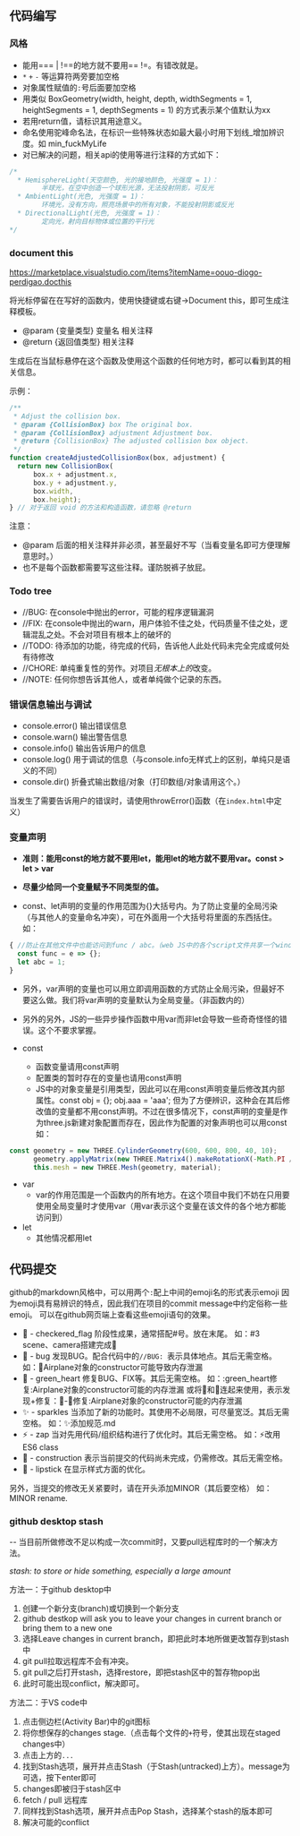 ## 代码编写
### 风格
- 能用=== | !==的地方就不要用== !=。有错改就是。
- `*`  `+`  `-` 等运算符两旁要加空格
- 对象属性赋值的`:`号后面要加空格
- 用类似
  BoxGeometry(width, height, depth, widthSegments = 1, heightSegments = 1, depthSegments = 1)
  的方式表示某个值默认为xx
- 若用return值，请标识其用途意义。
- 命名使用驼峰命名法，在标识一些特殊状态如最大最小时用下划线_增加辨识度。如 min_fuckMyLife
- 对已解决的问题，相关api的使用等进行注释的方式如下：
```js
/*
  * HemisphereLight(天空颜色, 光的接地颜色, 光强度 = 1)：
        半球光，在空中创造一个球形光源，无法投射阴影，可反光
  * AmbientLight(光色, 光强度 = 1)：
        环境光，没有方向，照亮场景中的所有对象，不能投射阴影或反光
  * DirectionalLight(光色, 光强度 = 1)：
        定向光，射向目标物体或位置的平行光
*/
```
### document this

https://marketplace.visualstudio.com/items?itemName=oouo-diogo-perdigao.docthis

将光标停留在在写好的函数内，使用快捷键或右键->Document this，即可生成注释模板。

- @param {变量类型} 变量名 相关注释
- @return {返回值类型} 相关注释

生成后在当鼠标悬停在这个函数及使用这个函数的任何地方时，都可以看到其的相关信息。

示例：
```js
/**
 * Adjust the collision box.
 * @param {CollisionBox} box The original box.
 * @param {CollisionBox} adjustment Adjustment box.
 * @return {CollisionBox} The adjusted collision box object.
 */
function createAdjustedCollisionBox(box, adjustment) {
  return new CollisionBox(
      box.x + adjustment.x,
      box.y + adjustment.y,
      box.width,
      box.height);
} // 对于返回 void 的方法和构造函数，请忽略 @return
```

注意：
- @param 后面的相关注释并非必须，甚至最好不写（当看变量名即可方便理解意思时。）
- 也不是每个函数都需要写这些注释。谨防脱裤子放屁。

### Todo tree
- //BUG: 在console中抛出的error，可能的程序逻辑漏洞
- //FIX: 在console中抛出的warn，用户体验不佳之处，代码质量不佳之处，逻辑混乱之处。不会对项目有根本上的破坏的
- //TODO: 待添加的功能，待完成的代码，告诉他人此处代码未完全完成或何处有待修改
- //CHORE: 单纯重复性的劳作。对项目*无根本上的*改变。
- //NOTE: 任何你想告诉其他人，或者单纯做个记录的东西。

### 错误信息输出与调试
- console.error() 输出错误信息
- console.warn() 输出警告信息
- console.info() 输出告诉用户的信息
- console.log() 用于调试的信息（与console.info无样式上的区别，单纯只是语义的不同）
- console.dir() 折叠式输出数组/对象（打印数组/对象请用这个。）

当发生了需要告诉用户的错误时，请使用throwError()函数（在`index.html`中定义）

### 变量声明

- **准则：能用const的地方就不要用let，能用let的地方就不要用var。const > let > var**
- **尽量少给同一个变量赋予不同类型的值。**

- const、let声明的变量的作用范围为{}大括号内。为了防止变量的全局污染（与其他人的变量命名冲突），可在外面用一个大括号将里面的东西括住。
  如：
```js
{ //防止在其他文件中也能访问到func / abc。（web JS中的各个script文件共享一个window作用域）
  const func = e => {};
  let abc = 1;
}
```
- 另外，var声明的变量也可以用立即调用函数的方式防止全局污染，但最好不要这么做。我们将var声明的变量默认为全局变量。（非函数内的）
- 另外的另外，JS的一些异步操作函数中用var而非let会导致一些奇奇怪怪的错误。这个不要求掌握。

- const
  - 函数变量请用const声明
  - 配置类的暂时存在的变量也请用const声明
  - JS中的对象变量是引用类型，因此可以在用const声明变量后修改其内部属性。const obj = {}; obj.aaa = 'aaa'; 但为了方便辨识，这种会在其后修改值的变量都不用const声明。不过在很多情况下，const声明的变量是作为three.js新建对象配置而存在，因此作为配置的对象声明也可以用const
    如：  
```js
const geometry = new THREE.CylinderGeometry(600, 600, 800, 40, 10);
      geometry.applyMatrix(new THREE.Matrix4().makeRotationX(-Math.PI / 2));
      this.mesh = new THREE.Mesh(geometry, material);
```
- var
  - var的作用范围是一个函数内的所有地方。在这个项目中我们不妨在只用要使用全局变量时才使用var（用var表示这个变量在该文件的各个地方都能访问到）
- let
  - 其他情况都用let

## 代码提交

github的markdown风格中，可以用两个`:`配上中间的emoji名的形式表示emoji
因为emoji具有易辨识的特点，因此我们在项目的commit message中约定俗称一些emoji。
可以在github网页端上查看这些emoji语句的效果。
- :checkered_flag: - checkered_flag 阶段性成果，通常搭配#号。放在末尾。
  如：#3 scene、camera搭建完成:checkered_flag:
- :bug: - bug 发现BUG。配合代码中的`//BUG: `表示具体地点。其后无需空格。
  如：:bug:Airplane对象的constructor可能导致内存泄漏
- :green_heart: - green_heart 修复BUG、FIX等。其后无需空格。
  如：:green_heart修复:Airplane对象的constructor可能的内存泄漏
  或将:bug:和:green_heart:连起来使用，表示发现+修复：:green_heart:-:bug:修复:Airplane对象的constructor可能的内存泄漏
- :sparkles: - sparkles 当添加了新的功能时。其使用不必局限，可尽量宽泛。其后无需空格。
  如：:sparkles:添加规范.md
- :zap: - zap 当对先用代码/组织结构进行了优化时。其后无需空格。
  如：:zap:改用ES6 class
- :construction: - construction 表示当前提交的代码尚未完成，仍需修改。其后无需空格。
- :lipstick: - lipstick 在显示样式方面的优化。

另外，当提交的修改无关紧要时，请在开头添加MINOR（其后要空格）
如：MINOR rename.


### github desktop stash

-- 当目前所做修改不足以构成一次commit时，又要pull远程库时的一个解决方法。

*stash: to store or hide something, especially a large amount*

方法一：于github desktop中

1. 创建一个新分支(branch)或切换到一个新分支
2. github destkop will ask you to leave your changes in current branch or bring them to a new one
3. 选择Leave changes in current branch，即把此时本地所做更改暂存到stash中
5. git pull拉取远程库不会有冲突。
6. git pull之后打开stash，选择restore，即把stash区中的暂存物pop出
7. 此时可能出现conflict，解决即可。

方法二：于VS code中

1. 点击侧边栏(Activity Bar)中的git图标
2. 将你想保存的changes stage.（点击每个文件的`+`符号，使其出现在staged changes中）
3. 点击上方的`...`
4. 找到Stash选项，展开并点击Stash（于Stash(untracked)上方）。message为可选，按下enter即可
5. changes即被归于stash区中
6. fetch / pull 远程库
7. 同样找到Stash选项，展开并点击Pop Stash，选择某个stash的版本即可
8. 解决可能的conflict
